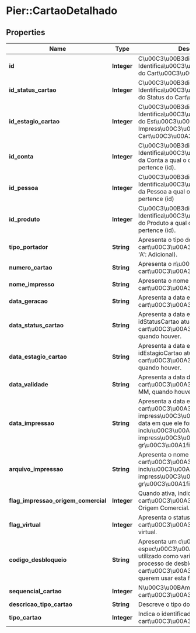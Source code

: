 # Pier::CartaoDetalhado

## Properties
Name | Type | Description | Notes
------------ | ------------- | ------------- | -------------
**id** | **Integer** | C\u00C3\u00B3digo de Identifica\u00C3\u00A7\u00C3\u00A3o do Cart\u00C3\u00A3o (id). | [optional] 
**id_status_cartao** | **Integer** | C\u00C3\u00B3digo de Identifica\u00C3\u00A7\u00C3\u00A3o do Status do Cart\u00C3\u00A3o (id). | [optional] 
**id_estagio_cartao** | **Integer** | C\u00C3\u00B3digo de Identifica\u00C3\u00A7\u00C3\u00A3o do Est\u00C3\u00A1gio de Impress\u00C3\u00A3o do Cart\u00C3\u00A3o (id). | [optional] 
**id_conta** | **Integer** | C\u00C3\u00B3digo de Identifica\u00C3\u00A7\u00C3\u00A3o da Conta a qual o cart\u00C3\u00A3o pertence (id). | [optional] 
**id_pessoa** | **Integer** | C\u00C3\u00B3digo de Identifica\u00C3\u00A7\u00C3\u00A3o da Pessoa a qual o cart\u00C3\u00A3o pertence (id) | [optional] 
**id_produto** | **Integer** | C\u00C3\u00B3digo de Identifica\u00C3\u00A7\u00C3\u00A3o do Produto a qual o cart\u00C3\u00A3o pertence (id). | [optional] 
**tipo_portador** | **String** | Apresenta o tipo do Portador do cart\u00C3\u00A3o, sendo: (&#39;T&#39;: Titular, &#39;A&#39;: Adicional). | [optional] 
**numero_cartao** | **String** | Apresenta o n\u00C3\u00BAmero do cart\u00C3\u00A3o. | [optional] 
**nome_impresso** | **String** | Apresenta o nome impresso no cart\u00C3\u00A3o. | [optional] 
**data_geracao** | **String** | Apresenta a data em que o cart\u00C3\u00A3o foi gerado. | [optional] 
**data_status_cartao** | **String** | Apresenta a data em que o idStatusCartao atual do cart\u00C3\u00A3o fora aplicado, quando houver. | [optional] 
**data_estagio_cartao** | **String** | Apresenta a data em que o idEstagioCartao atual do cart\u00C3\u00A3o fora aplicado, quando houver. | [optional] 
**data_validade** | **String** | Apresenta a data de validade do cart\u00C3\u00A3o em formato yyyy-MM, quando houver. | [optional] 
**data_impressao** | **String** | Apresenta a data em que o cart\u00C3\u00A3o fora impresso, caso impress\u00C3\u00A3o em loja, ou a data em que ele fora inclu\u00C3\u00ADdo no arquivo para impress\u00C3\u00A3o via gr\u00C3\u00A1fica. | [optional] 
**arquivo_impressao** | **String** | Apresenta o nome do arquivo onde o cart\u00C3\u00A3o fora inclu\u00C3\u00ADdo para impress\u00C3\u00A3o por uma gr\u00C3\u00A1fica, quando houver. | [optional] 
**flag_impressao_origem_comercial** | **Integer** | Quando ativa, indica que o cart\u00C3\u00A3o fora impresso na Origem Comercial. | [optional] 
**flag_virtual** | **Integer** | Apresenta o status que informa se o cart\u00C3\u00A3o \u00C3\u00A9 virtual. | [optional] 
**codigo_desbloqueio** | **String** | Apresenta um c\u00C3\u00B3digo espec\u00C3\u00ADfico para ser utilizado como vari\u00C3\u00A1vel no processo de desbloqueio do cart\u00C3\u00A3o para emissores que querem usar esta funcionalidade. | [optional] 
**sequencial_cartao** | **Integer** | N\u00C3\u00BAmero sequencial do cart\u00C3\u00A3o | [optional] 
**descricao_tipo_cartao** | **String** | Descreve o tipo do cart\u00C3\u00A3o. | [optional] 
**tipo_cartao** | **Integer** | Indica o identificador do tipo do cart\u00C3\u00A3o. | [optional] 




